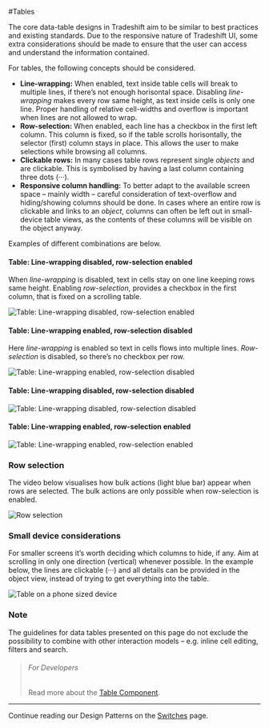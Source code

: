 #Tables

The core data-table designs in Tradeshift aim to be similar to best practices and existing standards. Due to the responsive nature of Tradeshift UI, some extra considerations should be made to ensure that the user can access and understand the information contained.

For tables, the following concepts should be considered.

* **Line-wrapping:** When enabled, text inside table cells will break to multiple lines, if there’s not enough horisontal space. Disabling *line-wrapping* makes every row same height, as text inside cells is only one line. Proper handling of relative cell-widths and overflow is important when lines are not allowed to wrap.
* **Row-selection:** When enabled, each line has a checkbox in the first left column. This column is fixed, so if the table scrolls horisontally, the selector (first) column stays in place. This allows the user to make selections while browsing all columns.
* **Clickable rows:** In many cases table rows represent single *objects* and are clickable. This is symbolised by having a last column containing three dots (···).
* **Responsive column handling:** To better adapt to the available screen space – mainly width – careful consideration of text-overflow and hiding/showing columns should be done. In cases where an entire row is clickable and links to an *object*, columns can often be left out in small-device table views, as the contents of these columns will be visible on the object anyway.

Examples of different combinations are below.

#### Table: Line-wrapping disabled, row-selection enabled

When *line-wrapping* is disabled, text in cells stay on one line keeping rows same height. Enabling *row-selection*, provides a checkbox in the first column, that is fixed on a scrolling table.

![Table: Line-wrapping disabled, row-selection enabled](assets/img/table-scrolling.gif)

#### Table: Line-wrapping enabled, row-selection disabled

Here *line-wrapping* is enabled so text in cells flows into multiple lines. *Row-selection* is disabled, so there’s no checkbox per row.

![Table: Line-wrapping enabled, row-selection disabled](assets/img/table-noselect-noscroll.gif)

#### Table: Line-wrapping disabled, row-selection disabled

![Table: Line-wrapping disabled, row-selection disabled](assets/img/table-noselect.gif)

#### Table: Line-wrapping enabled, row-selection enabled

![Table: Line-wrapping enabled, row-selection enabled](assets/img/table-non-scrolling.gif)

### Row selection

The video below visualises how bulk actions (light blue bar) appear when rows are selected. The bulk actions are only possible when row-selection is enabled.

![Row selection](assets/img/table-selections.gif)

### Small device considerations

For smaller screens it’s worth deciding which columns to hide, if any. Aim at scrolling in only one direction (vertical) whenever possible. In the example below, the lines are clickable (···) and all details can be provided in the object view, instead of trying to get everything into the table.

![Table on a phone sized device](assets/img/table-phone.png)

### Note

The guidelines for data tables presented on this page do not exclude the possibility to combine with other interaction models – e.g. inline cell editing, filters and search.


> ###### For Developers
> Read more about the [Table Component](//tradeshift.github.io/docs/#components/table/).

------------------------------------------------------------------------
Continue reading our Design Patterns on the [Switches](//tradeshift.github.io/docs/#design/patterns/switches.html) page.

